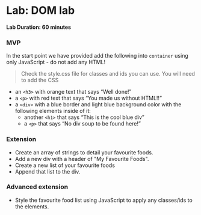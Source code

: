 # Lab: DOM lab

**Lab Duration: 60 minutes**

### MVP

In the start point we have provided add the following into `container` using only JavaScript - do not add any HTML!

> Check the style.css file for classes and ids you can use. You will need to add the CSS

- an `<h3>` with orange text that says “Well done!”
- a `<p>` with red text that says “You made us without HTML!!”
- a `<div>` with a blue border and light blue background color with the following elements inside of it:
    - another `<h1>` that says “This is the cool blue div”
    - a `<p>` that says “No div soup to be found here!”

### Extension

- Create an array of strings to detail your favourite foods.
- Add a new div with a header of "My Favourite Foods".
- Create a new list of your favourite foods
- Append that list to the div.


### Advanced extension

- Style the favourite food list using JavaScript to apply any classes/ids to the elements.
